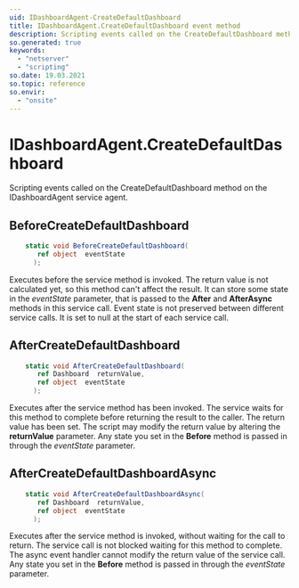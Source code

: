```yaml
---
uid: IDashboardAgent-CreateDefaultDashboard
title: IDashboardAgent.CreateDefaultDashboard event method
description: Scripting events called on the CreateDefaultDashboard method on the IDashboardAgent service agent.
so.generated: true
keywords:
  - "netserver"
  - "scripting"
so.date: 19.03.2021
so.topic: reference
so.envir:
  - "onsite"
---
```

# IDashboardAgent.CreateDefaultDashboard

Scripting events called on the <see cref='M:SuperOffice.CRM.Services.IDashboardAgent.CreateDefaultDashboard'>CreateDefaultDashboard</see> method on the <see cref='IDashboardAgent'>IDashboardAgent</see>  service agent.

## BeforeCreateDefaultDashboard
```cs
    static void BeforeCreateDefaultDashboard(
       ref object  eventState
      );
```
Executes before the service method is invoked.
The return value is not calculated yet, so this method can't affect the result.
It can store some state in the *eventState* parameter, that is passed to the **After** and **AfterAsync** methods in this service call.
Event state is not preserved between different service calls. It is set to null at the start of each service call.
## AfterCreateDefaultDashboard
```cs
    static void AfterCreateDefaultDashboard(
       ref Dashboard  returnValue,
       ref object  eventState
      );
```
Executes after the service method has been invoked. The service waits for this method to complete before returning the result to the caller.
The return value has been set. The script may modify the return value by altering the **returnValue** parameter.
Any state you set in the **Before** method is passed in through the *eventState* parameter.
## AfterCreateDefaultDashboardAsync
```cs
    static void AfterCreateDefaultDashboardAsync(
       ref Dashboard  returnValue,
       ref object  eventState
      );
```
Executes after the service method is invoked, without waiting for the call to return.
The service call is not blocked waiting for this method to complete.
The async event handler cannot modify the return value of the service call.
Any state you set in the **Before** method is passed in through the *eventState* parameter.

